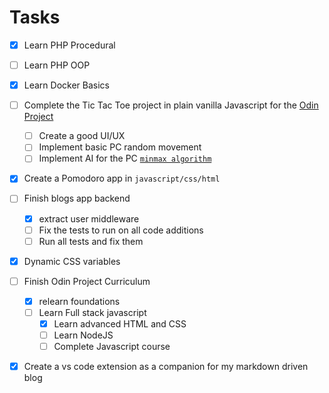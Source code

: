 # Tasks

- [x] Learn PHP Procedural
- [ ] Learn PHP OOP
- [x] Learn Docker Basics
- [ ] Complete the Tic Tac Toe project in plain vanilla Javascript for the [Odin Project](https://www.theodinproject.com/paths/full-stack-javascript/courses/javascript/lessons/tic-tac-toe)
  - [ ] Create a good UI/UX 
  - [ ] Implement basic PC random movement
  - [ ] Implement AI for the PC [`minmax algorithm`][1]
- [x] Create a Pomodoro app in `javascript/css/html`
- [ ] Finish blogs app backend
  - [x] extract user middleware
  - [ ] Fix the tests to run on all code additions
  - [ ] Run all tests and fix them
- [x] Dynamic CSS variables
- [ ] Finish Odin Project Curriculum
  - [x] relearn foundations
  - [ ] Learn Full stack javascript
    - [x] Learn advanced HTML and CSS
    - [ ] Learn NodeJS
    - [ ] Complete Javascript course
- [x] Create a vs code extension as a companion for my markdown driven blog


[1]: <reference/Minmax-algorithm-202112141916.md>

